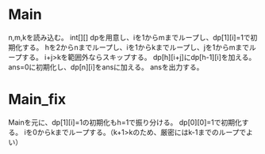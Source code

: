 # Main
n,m,kを読み込む。
int[][] dpを用意し、iを1からmまでループし、dp[1][i]=1で初期化する。
hを2からnまでループし、iを1からkまでループし、jを1からmまでループする。
i+j>kを範囲外ならスキップする。
dp[h][i+j]にdp[h-1][i]を加える。
ans=0に初期化し、dp[n][i]をansに加える。
ansを出力する。

# Main\_fix
Mainを元に、dp[1][i]=1の初期化もh=1で振り分ける。
dp\[0\]\[0\]=1で初期化する。
iを0からkまでループする。（k+1>kのため、厳密にはk-1までのループでよい）


